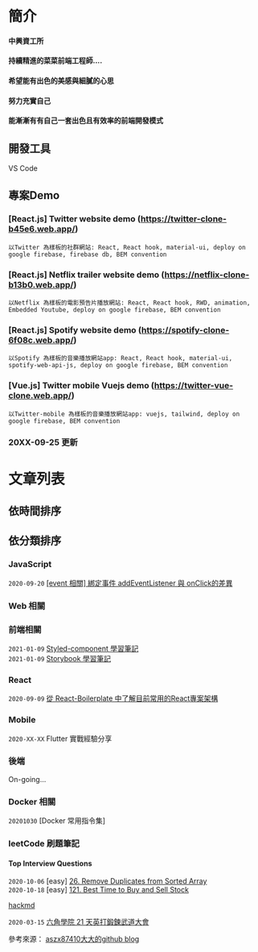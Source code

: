 # 簡介

#### 中興資工所
#### 持續精進的菜菜前端工程師....
#### 希望能有出色的美感與細膩的心思
#### 努力充實自己
#### 能漸漸有有自己一套出色且有效率的前端開發模式


## 開發工具
VS Code

## 專案Demo

### [React.js] Twitter website demo (https://twitter-clone-b45e6.web.app/)
```
以Twitter 為樣板的社群網站: React, React hook, material-ui, deploy on google firebase, firebase db, BEM convention
```

### [React.js] Netflix trailer website demo (https://netflix-clone-b13b0.web.app/)
```
以Netflix 為樣板的電影預告片播放網站: React, React hook, RWD, animation, Embedded Youtube, deploy on google firebase, BEM convention
```

### [React.js] Spotify website demo (https://spotify-clone-6f08c.web.app/)
```
以Spotify 為樣板的音樂播放網站app: React, React hook, material-ui, spotify-web-api-js, deploy on google firebase, BEM convention
```

### [Vue.js] Twitter mobile Vuejs demo (https://twitter-vue-clone.web.app/)
```
以Twitter-mobile 為樣板的音樂播放網站app: vuejs, tailwind, deploy on google firebase, BEM convention
```


### 20XX-09-25 更新

# 文章列表

## 依時間排序


## 依分類排序

### JavaScript
`2020-09-20`  [[event 相關] 綁定事件 addEventListener 與 onClick的差異](https://github.com/digleg/blog/issues/4)  


### Web 相關

### 前端相關
`2021-01-09` [Styled-component 學習筆記](https://github.com/digleg/blog/issues/8)<br>
`2021-01-09` [Storybook 學習筆記](https://github.com/digleg/blog/issues/9)

### React
`2020-09-09`  [從 React-Boilerplate 中了解目前常用的React專案架構](https://github.com/digleg/blog/issues/1)  

### Mobile
`2020-XX-XX`  Flutter 實戰經驗分享

### 後端
On-going...

### Docker 相關
`20201030` [Docker 常用指令集]

### leetCode 刷題筆記

#### Top Interview Questions

`2020-10-06`  [easy] [26. Remove Duplicates from Sorted Array](https://hackmd.io/CpM-UdH2TkWSaxD-fJMl3A?view#easy-26-Remove-Duplicates-from-Sorted-Array) <br>
`2020-10-18`  [easy] [121. Best Time to Buy and Sell Stock](https://hackmd.io/CpM-UdH2TkWSaxD-fJMl3A?both#easy-121-Best-Time-to-Buy-and-Sell-Stock)

[hackmd](https://hackmd.io/CpM-UdH2TkWSaxD-fJMl3A)

`2020-03-15` [六角學院 21 天英打鍛鍊武道大會](https://github.com/digleg/blog/issues/2)


參考來源： [aszx87410大大的github blog](https://github.com/aszx87410/blog)
